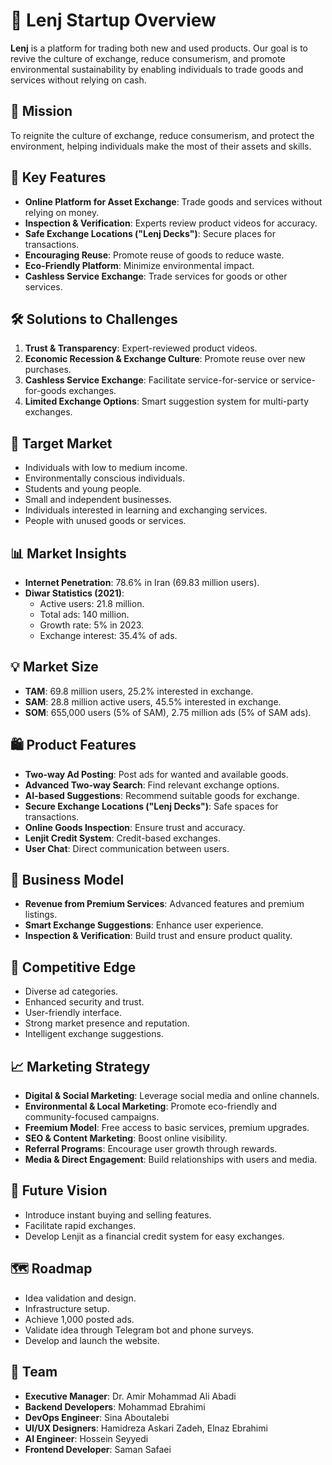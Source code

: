 # 🌊 Lenj Startup Overview

**Lenj** is a platform for trading both new and used products. Our goal is to revive the culture of exchange, reduce consumerism, and promote environmental sustainability by enabling individuals to trade goods and services without relying on cash.

## 🎯 Mission
To reignite the culture of exchange, reduce consumerism, and protect the environment, helping individuals make the most of their assets and skills.

## 🔑 Key Features
- **Online Platform for Asset Exchange**: Trade goods and services without relying on money.
- **Inspection & Verification**: Experts review product videos for accuracy.
- **Safe Exchange Locations ("Lenj Decks")**: Secure places for transactions.
- **Encouraging Reuse**: Promote reuse of goods to reduce waste.
- **Eco-Friendly Platform**: Minimize environmental impact.
- **Cashless Service Exchange**: Trade services for goods or other services.

## 🛠️ Solutions to Challenges
1. **Trust & Transparency**: Expert-reviewed product videos.
2. **Economic Recession & Exchange Culture**: Promote reuse over new purchases.
3. **Cashless Service Exchange**: Facilitate service-for-service or service-for-goods exchanges.
4. **Limited Exchange Options**: Smart suggestion system for multi-party exchanges.

## 🎯 Target Market
- Individuals with low to medium income.
- Environmentally conscious individuals.
- Students and young people.
- Small and independent businesses.
- Individuals interested in learning and exchanging services.
- People with unused goods or services.

## 📊 Market Insights
- **Internet Penetration**: 78.6% in Iran (69.83 million users).
- **Diwar Statistics (2021)**:
  - Active users: 21.8 million.
  - Total ads: 140 million.
  - Growth rate: 5% in 2023.
  - Exchange interest: 35.4% of ads.

## 💡 Market Size
- **TAM**: 69.8 million users, 25.2% interested in exchange.
- **SAM**: 28.8 million active users, 45.5% interested in exchange.
- **SOM**: 655,000 users (5% of SAM), 2.75 million ads (5% of SAM ads).

## 🛍️ Product Features
- **Two-way Ad Posting**: Post ads for wanted and available goods.
- **Advanced Two-way Search**: Find relevant exchange options.
- **AI-based Suggestions**: Recommend suitable goods for exchange.
- **Secure Exchange Locations ("Lenj Decks")**: Safe spaces for transactions.
- **Online Goods Inspection**: Ensure trust and accuracy.
- **Lenjit Credit System**: Credit-based exchanges.
- **User Chat**: Direct communication between users.

## 💼 Business Model
- **Revenue from Premium Services**: Advanced features and premium listings.
- **Smart Exchange Suggestions**: Enhance user experience.
- **Inspection & Verification**: Build trust and ensure product quality.

## 🚀 Competitive Edge
- Diverse ad categories.
- Enhanced security and trust.
- User-friendly interface.
- Strong market presence and reputation.
- Intelligent exchange suggestions.

## 📈 Marketing Strategy
- **Digital & Social Marketing**: Leverage social media and online channels.
- **Environmental & Local Marketing**: Promote eco-friendly and community-focused campaigns.
- **Freemium Model**: Free access to basic services, premium upgrades.
- **SEO & Content Marketing**: Boost online visibility.
- **Referral Programs**: Encourage user growth through rewards.
- **Media & Direct Engagement**: Build relationships with users and media.

## 🌟 Future Vision
- Introduce instant buying and selling features.
- Facilitate rapid exchanges.
- Develop Lenjit as a financial credit system for easy exchanges.

## 🗺️ Roadmap
- Idea validation and design.
- Infrastructure setup.
- Achieve 1,000 posted ads.
- Validate idea through Telegram bot and phone surveys.
- Develop and launch the website.

## 👥 Team
- **Executive Manager**: Dr. Amir Mohammad Ali Abadi
- **Backend Developers**: Mohammad Ebrahimi
- **DevOps Engineer**: Sina Aboutalebi
- **UI/UX Designers**: Hamidreza Askari Zadeh, Elnaz Ebrahimi
- **AI Engineer**: Hossein Seyyedi
- **Frontend Developer**: Saman Safaei

